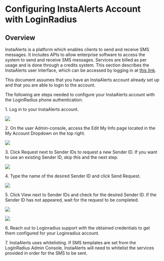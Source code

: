 # Configuring InstaAlerts Account with LoginRadius

## Overview
InstaAlerts is a platform which enables clients to send and receive SMS messages. It includes APIs to allow enterprise software to access the system to send and receive SMS messages. Services are billed as per usage and is done through a credits system. This section describes the InstaAlerts user interface, which can be accessed by logging in at [this link](https://www.instaalerts.zone/).

This document assumes that you have an InstaAlerts account already set up and that you are able to login to the account.

The following are steps needed to configure your InstaAlerts account with the LoginRadius phone authentication:

1.&nbsp;Log in to your InstaAlerts account.

![](https://apidocs.lrcontent.com/images/Login_70615b5769d6ceef85-60090525_84735e449a65d392f5.12455137.png)

2.&nbsp;On the user Admin-console, access the Edit My Info page located in the My Account Dropdown on the top right.

![](https://apidocs.lrcontent.com/images/IA1_32235ea18606853980.45102464.png)

3.&nbsp;Click Request next to Sender IDs to request a new Sender ID. If you want to use an existing Sender ID, skip this and the next step.

![](https://apidocs.lrcontent.com/images/IA2_187405ea18618c49974.51438831.png)

4.&nbsp;Type the name of the desired Sender ID and click Send Request.

![](https://apidocs.lrcontent.com/images/SendRequest_142085b576c9e0f7e99-69646662_126915e449a9ab268f8.88329953.png)

5.&nbsp;Click View next to Sender IDs and check for the desired Sender ID. If the Sender ID has not appeared, wait for the request to be completed.

![](https://apidocs.lrcontent.com/images/IA3_280945ea1862bcd17e8.23233259.png)

![](https://apidocs.lrcontent.com/images/SenderIDs_148045b576d48ecb1b8-43482662_46575e449a87d01e84.21365763.png)

6.&nbsp;Reach out to Loginradius support with the obtained credentials to get them configured for your Loginradius account.

7.&nbsp;InstaAlerts uses whitelisting. If SMS templates are set from the LoginRadius Admin Console, InstaAlerts will need to whitelist the services provided in order for the SMS to be sent.
